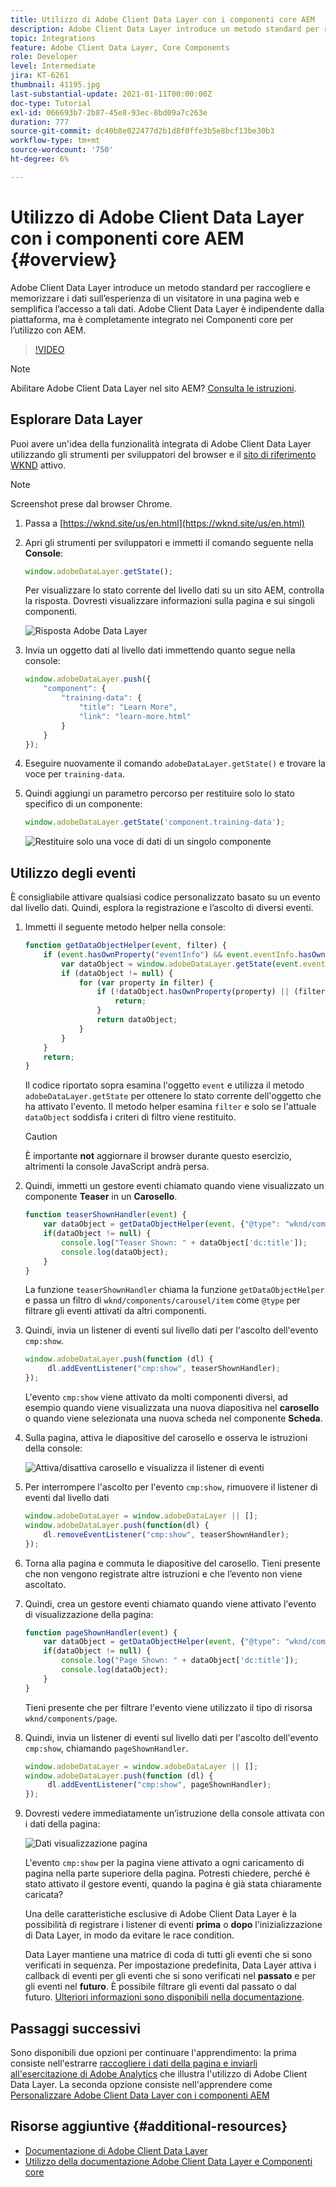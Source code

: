 ```yaml
---
title: Utilizzo di Adobe Client Data Layer con i componenti core AEM
description: Adobe Client Data Layer introduce un metodo standard per raccogliere e memorizzare i dati sull’esperienza di un visitatore in una pagina web e semplifica l’accesso a tali dati. Adobe Client Data Layer è indipendente dalla piattaforma, ma è completamente integrato nei Componenti core per l’utilizzo con AEM.
topic: Integrations
feature: Adobe Client Data Layer, Core Components
role: Developer
level: Intermediate
jira: KT-6261
thumbnail: 41195.jpg
last-substantial-update: 2021-01-11T00:00:00Z
doc-type: Tutorial
exl-id: 066693b7-2b87-45e8-93ec-8bd09a7c263e
duration: 777
source-git-commit: dc40b8e022477d2b1d8f0ffe3b5e8bcf13be30b3
workflow-type: tm+mt
source-wordcount: '750'
ht-degree: 6%

---
```


# Utilizzo di Adobe Client Data Layer con i componenti core AEM {#overview}

Adobe Client Data Layer introduce un metodo standard per raccogliere e memorizzare i dati sull’esperienza di un visitatore in una pagina web e semplifica l’accesso a tali dati. Adobe Client Data Layer è indipendente dalla piattaforma, ma è completamente integrato nei Componenti core per l’utilizzo con AEM.

>[!VIDEO](https://video.tv.adobe.com/v/330115?quality=12&learn=on&captions=ita)

>[!NOTE]
>
> Abilitare Adobe Client Data Layer nel sito AEM? [Consulta le istruzioni](https://experienceleague.adobe.com/docs/experience-manager-core-components/using/developing/data-layer/overview.html?lang=it#installation-activation).

## Esplorare Data Layer

Puoi avere un&#39;idea della funzionalità integrata di Adobe Client Data Layer utilizzando gli strumenti per sviluppatori del browser e il [sito di riferimento WKND](https://wknd.site/us/en.html) attivo.

>[!NOTE]
>
> Screenshot prese dal browser Chrome.

1. Passa a [https://wknd.site/us/en.html](https://wknd.site/us/en.html)
1. Apri gli strumenti per sviluppatori e immetti il comando seguente nella **Console**:

   ```js
   window.adobeDataLayer.getState();
   ```

   Per visualizzare lo stato corrente del livello dati su un sito AEM, controlla la risposta. Dovresti visualizzare informazioni sulla pagina e sui singoli componenti.

   ![Risposta Adobe Data Layer](assets/data-layer-state-response.png)

1. Invia un oggetto dati al livello dati immettendo quanto segue nella console:

   ```js
   window.adobeDataLayer.push({
       "component": {
           "training-data": {
               "title": "Learn More",
               "link": "learn-more.html"
           }
       }
   });
   ```

1. Eseguire nuovamente il comando `adobeDataLayer.getState()` e trovare la voce per `training-data`.
1. Quindi aggiungi un parametro percorso per restituire solo lo stato specifico di un componente:

   ```js
   window.adobeDataLayer.getState('component.training-data');
   ```

   ![Restituire solo una voce di dati di un singolo componente](assets/return-just-single-component.png)

## Utilizzo degli eventi

È consigliabile attivare qualsiasi codice personalizzato basato su un evento dal livello dati. Quindi, esplora la registrazione e l’ascolto di diversi eventi.

1. Immetti il seguente metodo helper nella console:

   ```js
   function getDataObjectHelper(event, filter) {
       if (event.hasOwnProperty("eventInfo") && event.eventInfo.hasOwnProperty("path")) {
           var dataObject = window.adobeDataLayer.getState(event.eventInfo.path);
           if (dataObject != null) {
               for (var property in filter) {
                   if (!dataObject.hasOwnProperty(property) || (filter[property] !== null && filter[property] !== dataObject[property])) {
                       return;
                   }
                   return dataObject;
               }
           }
       }
       return;
   }
   ```

   Il codice riportato sopra esamina l&#39;oggetto `event` e utilizza il metodo `adobeDataLayer.getState` per ottenere lo stato corrente dell&#39;oggetto che ha attivato l&#39;evento. Il metodo helper esamina `filter` e solo se l&#39;attuale `dataObject` soddisfa i criteri di filtro viene restituito.

   >[!CAUTION]
   >
   > È importante **not** aggiornare il browser durante questo esercizio, altrimenti la console JavaScript andrà persa.

1. Quindi, immetti un gestore eventi chiamato quando viene visualizzato un componente **Teaser** in un **Carosello**.

   ```js
   function teaserShownHandler(event) {
       var dataObject = getDataObjectHelper(event, {"@type": "wknd/components/carousel/item"});
       if(dataObject != null) {
           console.log("Teaser Shown: " + dataObject['dc:title']);
           console.log(dataObject);
       }
   }
   ```

   La funzione `teaserShownHandler` chiama la funzione `getDataObjectHelper` e passa un filtro di `wknd/components/carousel/item` come `@type` per filtrare gli eventi attivati da altri componenti.

1. Quindi, invia un listener di eventi sul livello dati per l&#39;ascolto dell&#39;evento `cmp:show`.

   ```js
   window.adobeDataLayer.push(function (dl) {
        dl.addEventListener("cmp:show", teaserShownHandler);
   });
   ```

   L&#39;evento `cmp:show` viene attivato da molti componenti diversi, ad esempio quando viene visualizzata una nuova diapositiva nel **carosello** o quando viene selezionata una nuova scheda nel componente **Scheda**.

1. Sulla pagina, attiva le diapositive del carosello e osserva le istruzioni della console:

   ![Attiva/disattiva carosello e visualizza il listener di eventi](assets/teaser-console-slides.png)

1. Per interrompere l&#39;ascolto per l&#39;evento `cmp:show`, rimuovere il listener di eventi dal livello dati

   ```js
   window.adobeDataLayer = window.adobeDataLayer || [];
   window.adobeDataLayer.push(function(dl) {
       dl.removeEventListener("cmp:show", teaserShownHandler);
   });
   ```

1. Torna alla pagina e commuta le diapositive del carosello. Tieni presente che non vengono registrate altre istruzioni e che l’evento non viene ascoltato.

1. Quindi, crea un gestore eventi chiamato quando viene attivato l&#39;evento di visualizzazione della pagina:

   ```js
   function pageShownHandler(event) {
       var dataObject = getDataObjectHelper(event, {"@type": "wknd/components/page"});
       if(dataObject != null) {
           console.log("Page Shown: " + dataObject['dc:title']);
           console.log(dataObject);
       }
   }
   ```

   Tieni presente che per filtrare l&#39;evento viene utilizzato il tipo di risorsa `wknd/components/page`.

1. Quindi, invia un listener di eventi sul livello dati per l&#39;ascolto dell&#39;evento `cmp:show`, chiamando `pageShownHandler`.

   ```js
   window.adobeDataLayer = window.adobeDataLayer || [];
   window.adobeDataLayer.push(function (dl) {
        dl.addEventListener("cmp:show", pageShownHandler);
   });
   ```

1. Dovresti vedere immediatamente un’istruzione della console attivata con i dati della pagina:

   ![Dati visualizzazione pagina](assets/page-show-console-data.png)

   L&#39;evento `cmp:show` per la pagina viene attivato a ogni caricamento di pagina nella parte superiore della pagina. Potresti chiedere, perché è stato attivato il gestore eventi, quando la pagina è già stata chiaramente caricata?

   Una delle caratteristiche esclusive di Adobe Client Data Layer è la possibilità di registrare i listener di eventi **prima** o **dopo** l&#39;inizializzazione di Data Layer, in modo da evitare le race condition.

   Data Layer mantiene una matrice di coda di tutti gli eventi che si sono verificati in sequenza. Per impostazione predefinita, Data Layer attiva i callback di eventi per gli eventi che si sono verificati nel **passato** e per gli eventi nel **futuro**. È possibile filtrare gli eventi dal passato o dal futuro. [Ulteriori informazioni sono disponibili nella documentazione](https://github.com/adobe/adobe-client-data-layer/wiki#addeventlistener).


## Passaggi successivi

Sono disponibili due opzioni per continuare l&#39;apprendimento: la prima consiste nell&#39;estrarre [raccogliere i dati della pagina e inviarli all&#39;esercitazione di Adobe Analytics](../analytics/collect-data-analytics.md) che illustra l&#39;utilizzo di Adobe Client Data Layer. La seconda opzione consiste nell&#39;apprendere come [Personalizzare Adobe Client Data Layer con i componenti AEM](./data-layer-customize.md)


## Risorse aggiuntive {#additional-resources}

* [Documentazione di Adobe Client Data Layer](https://github.com/adobe/adobe-client-data-layer/wiki)
* [Utilizzo della documentazione Adobe Client Data Layer e Componenti core](https://experienceleague.adobe.com/docs/experience-manager-core-components/using/developing/data-layer/overview.html?lang=it)
